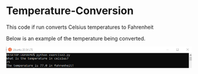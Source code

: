 # Temperature-Conversion
This code if run converts Celsius temperatures to Fahrenheit

Below is an example of the temperature being converted.

![Temperature](https://github.com/rjones18/Images/blob/main/temp.png)
